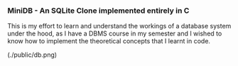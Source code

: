 ### MiniDB - An SQLite Clone implemented entirely in C ###

This is my effort to learn and understand the workings of a database system under the hood, as I have a DBMS course in my semester and I wished to know how to implement the theoretical concepts that I learnt in code.

(./public/db.png)